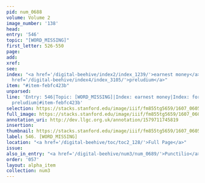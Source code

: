 ```yaml
---
pid: num_0688
volume: Volume 2
image_number: '138'
head:
entry: '546'
topic: "[WORD_MISSING]"
first_letter: 526-550
page:
add:
xref:
see:
index: "<a href='/digital-beehive/index2/index_1239/'>earnest money</a>|<a href='/digital-beehive/index2/index_1555/'>foretaste</a>|<a
  href='/digital-beehive/index4/index_3105/'>preludium</a>"
item: "#item-febfc423b"
unparsed:
line: 'Entry: 546|Topic: [WORD_MISSING]|Index: earnest money|Index: foretaste|Index:
  preludium|#item-febfc423b'
selection: https://stacks.stanford.edu/image/iiif/fm855tg5659/1607_0605/917,213,2814,461/full/0/default.jpg
full_image: https://stacks.stanford.edu/image/iiif/fm855tg5659/1607_0605/full/full/0/default.jpg
annotation_uri: http://dev.llgc.org.uk/annotation/1579711745819
insertion:
thumbnail: https://stacks.stanford.edu/image/iiif/fm855tg5659/1607_0605/917,213,600,180/250,/0/default.jpg
label: 546. [WORD_MISSING]
location: "<a href='/digital-beehive/toc/toc2_128/'>Full Page</a>"
issue:
also_in_entry: "<a href='/digital-beehive/num3/num_0689/'>Punctilio</a>"
order: '057'
layout: alpha_item
collection: num3
---
```

